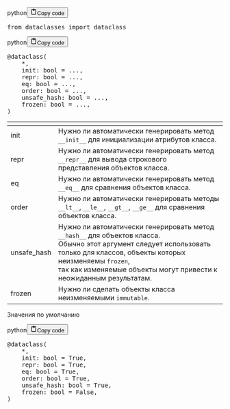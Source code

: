 <div class="code_element"><div class="lang_line"><text>python</text><button class="copy_code_button" onclick="CopyCode(this)"><svg style="width: 1.2em;height: 1.2em;" aria-hidden="true" xmlns="http://www.w3.org/2000/svg" fill="none" viewBox="0 0 24 24"><path stroke="currentColor" stroke-linecap="round" stroke-linejoin="round" stroke-width="2" d="M15 4h3a1 1 0 0 1 1 1v15a1 1 0 0 1-1 1H6a1 1 0 0 1-1-1V5a1 1 0 0 1 1-1h3m0 3h6m-5-4v4h4V3h-4Z"/></svg><text>Copy code</text></button></div><div class="code"><div class="highlight"><pre><span></span><span class="kn">from</span> <span class="nn">dataclasses</span> <span class="kn">import</span> <span class="n">dataclass</span>
</pre></div></div></div>

<div class="code_element"><div class="lang_line"><text>python</text><button class="copy_code_button" onclick="CopyCode(this)"><svg style="width: 1.2em;height: 1.2em;" aria-hidden="true" xmlns="http://www.w3.org/2000/svg" fill="none" viewBox="0 0 24 24"><path stroke="currentColor" stroke-linecap="round" stroke-linejoin="round" stroke-width="2" d="M15 4h3a1 1 0 0 1 1 1v15a1 1 0 0 1-1 1H6a1 1 0 0 1-1-1V5a1 1 0 0 1 1-1h3m0 3h6m-5-4v4h4V3h-4Z"/></svg><text>Copy code</text></button></div><div class="code"><div class="highlight"><pre><span></span><span class="nd">@dataclass</span><span class="p">(</span>
    <span class="o">*</span><span class="p">,</span>
    <span class="n">init</span><span class="p">:</span> <span class="nb">bool</span> <span class="o">=</span> <span class="o">...</span><span class="p">,</span>
    <span class="nb">repr</span><span class="p">:</span> <span class="nb">bool</span> <span class="o">=</span> <span class="o">...</span><span class="p">,</span>
    <span class="n">eq</span><span class="p">:</span> <span class="nb">bool</span> <span class="o">=</span> <span class="o">...</span><span class="p">,</span>
    <span class="n">order</span><span class="p">:</span> <span class="nb">bool</span> <span class="o">=</span> <span class="o">...</span><span class="p">,</span>
    <span class="n">unsafe_hash</span><span class="p">:</span> <span class="nb">bool</span> <span class="o">=</span> <span class="o">...</span><span class="p">,</span>
    <span class="n">frozen</span><span class="p">:</span> <span class="nb">bool</span> <span class="o">=</span> <span class="o">...</span><span class="p">,</span>
<span class="p">)</span>
</pre></div></div></div>

<table>
<thead>
<tr>
<th></th>
<th></th>
</tr>
</thead>
<tbody>
<tr>
<td>init</td>
<td>Нужно ли автоматически генерировать метод <code>__init__</code> для инициализации атрибутов класса.</td>
</tr>
<tr>
<td>repr</td>
<td>Нужно ли автоматически генерировать метод <code>__repr__</code> для вывода строкового представления объектов класса.</td>
</tr>
<tr>
<td>eq</td>
<td>Нужно ли автоматически генерировать метод <code>__eq__</code> для сравнения объектов класса.</td>
</tr>
<tr>
<td>order</td>
<td>Нужно ли автоматически генерировать методы <code>__lt__</code>, <code>__le__</code>, <code>__gt__</code>, <code>__ge__</code> для сравнения объектов класса.</td>
</tr>
<tr>
<td>unsafe_hash</td>
<td>Нужно ли автоматически генерировать метод <code>__hash__</code> для объектов класса.<br>Обычно этот аргумент следует использовать только для классов, объекты которых неизменяемы <code>frozen</code>,<br>так как изменяемые объекты могут привести к неожиданным результатам.</td>
</tr>
<tr>
<td>frozen</td>
<td>Нужно ли сделать объекты класса неизменяемыми <code>immutable</code>.</td>
</tr>
</tbody>
</table>
<p>Значения по умолчанию</p>
<div class="code_element"><div class="lang_line"><text>python</text><button class="copy_code_button" onclick="CopyCode(this)"><svg style="width: 1.2em;height: 1.2em;" aria-hidden="true" xmlns="http://www.w3.org/2000/svg" fill="none" viewBox="0 0 24 24"><path stroke="currentColor" stroke-linecap="round" stroke-linejoin="round" stroke-width="2" d="M15 4h3a1 1 0 0 1 1 1v15a1 1 0 0 1-1 1H6a1 1 0 0 1-1-1V5a1 1 0 0 1 1-1h3m0 3h6m-5-4v4h4V3h-4Z"/></svg><text>Copy code</text></button></div><div class="code"><div class="highlight"><pre><span></span><span class="nd">@dataclass</span><span class="p">(</span>
    <span class="o">*</span><span class="p">,</span>
    <span class="n">init</span><span class="p">:</span> <span class="nb">bool</span> <span class="o">=</span> <span class="kc">True</span><span class="p">,</span>
    <span class="nb">repr</span><span class="p">:</span> <span class="nb">bool</span> <span class="o">=</span> <span class="kc">True</span><span class="p">,</span>
    <span class="n">eq</span><span class="p">:</span> <span class="nb">bool</span> <span class="o">=</span> <span class="kc">True</span><span class="p">,</span>
    <span class="n">order</span><span class="p">:</span> <span class="nb">bool</span> <span class="o">=</span> <span class="kc">True</span><span class="p">,</span>
    <span class="n">unsafe_hash</span><span class="p">:</span> <span class="nb">bool</span> <span class="o">=</span> <span class="kc">True</span><span class="p">,</span>
    <span class="n">frozen</span><span class="p">:</span> <span class="nb">bool</span> <span class="o">=</span> <span class="kc">False</span><span class="p">,</span>
<span class="p">)</span>
</pre></div></div></div>